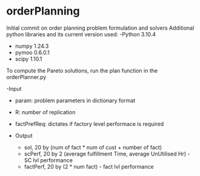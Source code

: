 # orderPlanning
Initial commit on order planning problem formulation and solvers
Additional python libraries and its current version used:
-Python 3.10.4
- numpy 1.24.3
- pymoo 0.6.0.1
- scipy 1.10.1


To compute the Pareto solutions, run the plan function in the orderPlanner.py

-Input 
  - param: problem parameters in dictionary format
  - R: number of replication
  - factPrefReq: dictates if factory level performace is required

- Output
  - sol, 20 by (num of fact * num of cust + number of fact)
  - scPerf, 20 by 2 (average fulfillment Time, average UnUtilised Hr) - SC lvl performance
  - factPerf, 20 by (2 * num fact) - fact lvl performance
